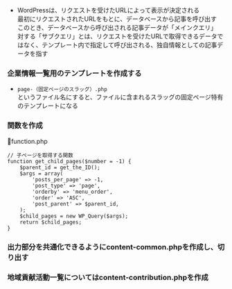 - WordPressは、リクエストを受けたURLによって表示が決定される  
最初にリクエストされたURLをもとに、データベースから記事を呼び出す  
このとき、データベースから呼び出される記事データが「メインクエリ」  
対する「サブクエリ」とは、リクエストを受けたURLで取得できるデータではなく、テンプレート内で指定して呼び出される、独自情報としての記事データを指す

### 企業情報一覧用のテンプレートを作成する

- `page-（固定ページのスラッグ）.php`  
というファイル名にすると、ファイルに含まれるスラッグの固定ページ特有のテンプレートになる

### 関数を作成

🔻function.php
```function.php
// 子ページを取得する関数
function get_child_pages($number = -1) {
    $parent_id = get_the_ID();
    $args = array(
        'posts_per_page' => -1,
        'post_type' => 'page',
        'orderby' => 'menu_order',
        'order' => 'ASC',
        'post_parent' => $parent_id,
    );
    $child_pages = new WP_Query($args);
    return $child_pages;
}
```

### 出力部分を共通化できるようにcontent-common.phpを作成し、切り出す

### 地域貢献活動一覧についてはcontent-contribution.phpを作成
